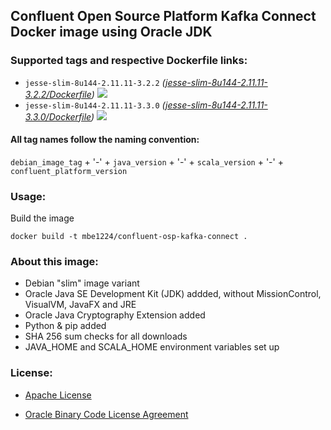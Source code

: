 ## Confluent Open Source Platform Kafka Connect Docker image using Oracle JDK

### Supported tags and respective Dockerfile links:

* ```jesse-slim-8u144-2.11.11-3.2.2``` _\([jesse-slim-8u144-2.11.11-3.2.2/Dockerfile]\)_
[![](https://images.microbadger.com/badges/image/mbe1224/confluent-osp-kafka-connect:jesse-slim-8u144-2.11.11-3.2.2.svg)](https://microbadger.com/images/mbe1224/confluent-osp-kafka-connect:jesse-slim-8u144-2.11.11-3.2.2 "")
* ```jesse-slim-8u144-2.11.11-3.3.0``` _\([jesse-slim-8u144-2.11.11-3.3.0/Dockerfile]\)_
[![](https://images.microbadger.com/badges/image/mbe1224/confluent-osp-kafka-connect:jesse-slim-8u144-2.11.11-3.3.0.svg)](https://microbadger.com/images/mbe1224/confluent-osp-kafka-connect:jesse-slim-8u144-2.11.11-3.3.0 "")

#### All tag names follow the naming convention:

```debian_image_tag``` + '-' + ```java_version``` + '-' + ```scala_version``` + '-' + ```confluent_platform_version```

### Usage:

Build the image
```shell
docker build -t mbe1224/confluent-osp-kafka-connect .
```

### About this image:

- Debian "slim" image variant
- Oracle Java SE Development Kit (JDK) addded, without MissionControl, VisualVM, JavaFX and JRE
- Oracle Java Cryptography Extension added
- Python & pip added
- SHA 256 sum checks for all downloads
- JAVA\_HOME and SCALA\_HOME environment variables set up

### License:

* [Apache License]
* [Oracle Binary Code License Agreement]

   [jesse-slim-8u144-2.11.11-3.2.2/Dockerfile]: <https://github.com/MihaiBogdanEugen/confluent-osp-kafka-connect/blob/jesse-slim-8u144-2.11.11-3.2.2/Dockerfile>
   [jesse-slim-8u144-2.11.11-3.3.0/Dockerfile]: <https://github.com/MihaiBogdanEugen/confluent-osp-kafka-connect/blob/jesse-slim-8u144-2.11.11-3.3.0/Dockerfile>
   [Apache License]: <https://raw.githubusercontent.com/MihaiBogdanEugen/confluent-osp-kafka-connect/master/LICENSE>
   [Oracle Binary Code License Agreement]: <https://raw.githubusercontent.com/MihaiBogdanEugen/confluent-osp-kafka-connect/master/Oracle_Binary_Code_License_Agreement%20for%20the%20Java%20SE%20Platform_Products_and_JavaFX>